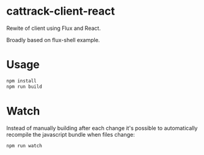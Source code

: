 # cattrack-client-react

Rewite of client using Flux and React.

Broadly based on flux-shell example.

# Usage

```bash
npm install
npm run build
```

# Watch

Instead of manually building after each change it's possible to automatically recompile the javascript bundle when files change:

```bash
npm run watch
```
